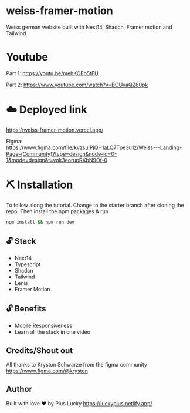 # weiss-framer-motion
Weiss german website built with Next14, Shadcn, Framer motion and Tailwind.

# Youtube
Part 1:
https://youtu.be/mehKCEp5tFU

Part 2:
https://www.youtube.com/watch?v=BOUvaQZ80pk

# ☁️ Deployed link
https://weiss-framer-motion.vercel.app/

Figma:  
https://www.figma.com/file/kvzsuIPjQH1aLQ7Tpe3u1z/Weiss---Landing-Page-(Community)?type=design&node-id=0-1&mode=design&t=vok3eorupRXbN9Of-0

# ⛏️ Installation
To follow along the tutorial. Change to the starter branch  after cloning the repo.
Then install the npm packages & run
```bash
npm install && npm run dev
```


## 🔓 Stack
- Next14
- Typescript
- Shadcn
- Tailwind
- Lenis
- Framer Motion

## 🔓 Benefits
- Mobile Responsiveness
- Learn all the stack in one video


## Credits/Shout out
All thanks to Kryston Schwarze from the figma community
https://www.figma.com/@kryston



## Author
Built with love ❤️ by Pius Lucky https://luckypius.netlify.app/




